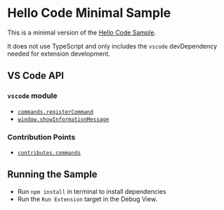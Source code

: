 # Hello Code Minimal Sample

This is a minimal version of the [Hello Code Sample](../hellocode-sample).

It does not use TypeScript and only includes the `vscode` devDependency needed for extension development.

## VS Code API

### `vscode` module

- [`commands.registerCommand`](https://code.visualstudio.com/docs/extensionAPI/vscode-api#commands.registerCommand)
- [`window.showInformationMessage`](https://code.visualstudio.com/docs/extensionAPI/vscode-api#window.showInformationMessage)

### Contribution Points

- [`contributes.commands`](https://code.visualstudio.com/docs/extensionAPI/extension-points#_contributescommands)

## Running the Sample

- Run `npm install` in terminal to install dependencies
- Run the `Run Extension` target in the Debug View.